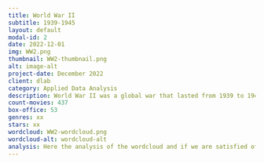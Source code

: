 ```yaml
---
title: World War II
subtitle: 1939-1945
layout: default
modal-id: 2
date: 2022-12-01
img: WW2.png
thumbnail: WW2-thumbnail.png
alt: image-alt
project-date: December 2022
client: dlab
category: Applied Data Analysis
description: World War II was a global war that lasted from 1939 to 1945. It involved the vast majority of the world's nations  —including all of the great powers—  eventually forming the Allies and the Axis, two opposing military alliances. It was the most widespread war in history, and directly involved more than 100 million people from more than 30 countries. In a state of "total war", the major participants threw their entire economic, industrial, and scientific capabilities behind the war effort, erasing the distinction between civilian and military resources. Marked by mass deaths of civilians, including the Holocaust (in which approximately 11 million people were killed) and the strategic bombing of industrial and population centers (in which approximately one million people were killed), it resulted in 50 million to over 70 million fatalities.
count-movies: 437
box-office: 53
genres: xx
stars: xx
wordcloud: WW2-wordcloud.png
wordcloud-alt: wordcloud-alt
analysis: Here the analysis of the wordcloud and if we are satisfied of the classification.
---
```

